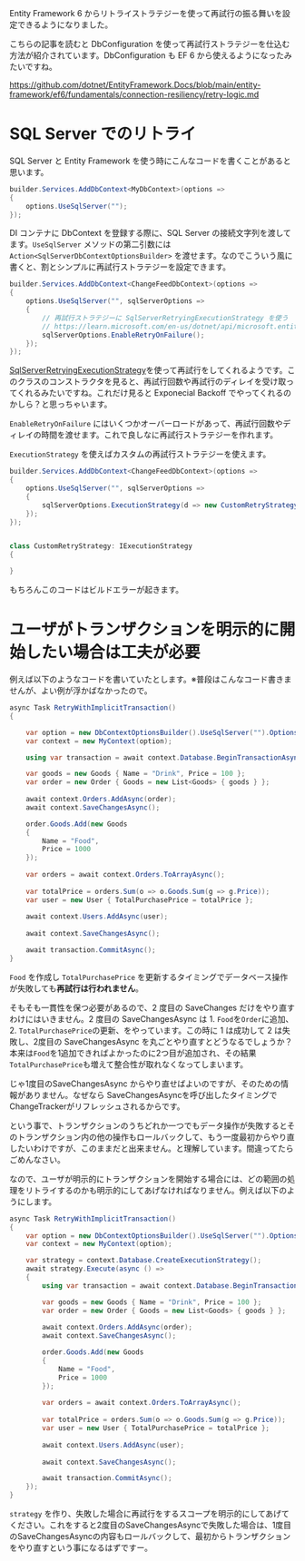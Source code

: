 Entity Framework 6 からリトライストラテジーを使って再試行の振る舞いを設定できるようになりました。


こちらの記事を読むと DbConfiguration を使って再試行ストラテジーを仕込む方法が紹介されています。DbConfiguration も EF 6 から使えるようになったみたいですね。

https://github.com/dotnet/EntityFramework.Docs/blob/main/entity-framework/ef6/fundamentals/connection-resiliency/retry-logic.md


# SQL Server でのリトライ

SQL Server と Entity Framework を使う時にこんなコードを書くことがあると思います。

```cs
builder.Services.AddDbContext<MyDbContext>(options =>
{
    options.UseSqlServer("");
});
```

DI コンテナに DbContext を登録する際に、SQL Server の接続文字列を渡してます。`UseSqlServer` メソッドの第二引数には `Action<SqlServerDbContextOptionsBuilder>` を渡せます。なのでこういう風に書くと、割とシンプルに再試行ストラテジーを設定できます。

```cs
builder.Services.AddDbContext<ChangeFeedDbContext>(options =>
{
    options.UseSqlServer("", sqlServerOptions =>
    {
        // 再試行ストラテジーに SqlServerRetryingExecutionStrategy を使う
        // https://learn.microsoft.com/en-us/dotnet/api/microsoft.entityframeworkcore.sqlserverretryingexecutionstrategy?view=efcore-8.0
        sqlServerOptions.EnableRetryOnFailure();
    });
});
```

[SqlServerRetryingExecutionStrategy](https://learn.microsoft.com/en-us/dotnet/api/microsoft.entityframeworkcore.sqlserverretryingexecutionstrategy?view=efcore-8.0)を使って再試行をしてくれるようです。このクラスのコンストラクタを見ると、再試行回数や再試行のディレイを受け取ってくれるみたいですね。これだけ見ると Exponecial Backoff でやってくれるのかしら？と思っちゃいます。

`EnableRetryOnFailure` にはいくつかオーバーロードがあって、再試行回数やディレイの時間を渡せます。これで良しなに再試行ストラテジーを作れます。

`ExecutionStrategy` を使えばカスタムの再試行ストラテジーを使えます。

```cs
builder.Services.AddDbContext<ChangeFeedDbContext>(options =>
{
    options.UseSqlServer("", sqlServerOptions =>
    {
        sqlServerOptions.ExecutionStrategy(d => new CustomRetryStrategy());
    });
});


class CustomRetryStrategy: IExecutionStrategy
{

}

```

もちろんこのコードはビルドエラーが起きます。

# ユーザがトランザクションを明示的に開始したい場合は工夫が必要
例えば以下のようなコードを書いていたとします。※普段はこんなコード書きませんが、よい例が浮かばなかったので。

```cs
async Task RetryWithImplicitTransaction()
{

	var option = new DbContextOptionsBuilder().UseSqlServer("").Options;
	var context = new MyContext(option);

    using var transaction = await context.Database.BeginTransactionAsync();

    var goods = new Goods { Name = "Drink", Price = 100 };
    var order = new Order { Goods = new List<Goods> { goods } };
    
    await context.Orders.AddAsync(order);
    await context.SaveChangesAsync();

    order.Goods.Add(new Goods
    {
        Name = "Food",
        Price = 1000
    });
    
    var orders = await context.Orders.ToArrayAsync();
    
    var totalPrice = orders.Sum(o => o.Goods.Sum(g => g.Price));
    var user = new User { TotalPurchasePrice = totalPrice };
    
    await context.Users.AddAsync(user);
    
    await context.SaveChangesAsync();

    await transaction.CommitAsync();
}
```

`Food` を作成し `TotalPurchasePrice` を更新するタイミングでデータベース操作が失敗しても**再試行は行われません**。

そもそも一貫性を保つ必要があるので、2 度目の SaveChanges だけをやり直すわけにはいきません。2 度目の SaveChangesAsync は 1. `Food`を`Order`に追加、2. `TotalPurchasePrice`の更新、をやっています。この時に 1 は成功して 2 は失敗し、2度目の SaveChangesAsync を丸ごとやり直すとどうなるでしょうか？本来は`Food`を1追加できればよかったのに2つ目が追加され、その結果`TotalPurchasePrice`も増えて整合性が取れなくなってしまいます。

じゃ1度目のSaveChangesAsync からやり直せばよいのですが、そのための情報がありません。なぜなら SaveChangesAsyncを呼び出したタイミングでChangeTrackerがリフレッシュされるからです。

という事で、トランザクションのうちどれか一つでもデータ操作が失敗するとそのトランザクション内の他の操作もロールバックして、もう一度最初からやり直したいわけですが、このままだと出来ません。と理解しています。間違ってたらごめんなさい。

なので、ユーザが明示的にトランザクションを開始する場合には、どの範囲の処理をリトライするのかも明示的にしてあげなければなりません。例えば以下のようにします。

```cs
async Task RetryWithImplicitTransaction()
{
	var option = new DbContextOptionsBuilder().UseSqlServer("").Options;
	var context = new MyContext(option);

	var strategy = context.Database.CreateExecutionStrategy();
	await strategy.Execute(async () =>
	{
		using var transaction = await context.Database.BeginTransactionAsync();

		var goods = new Goods { Name = "Drink", Price = 100 };
		var order = new Order { Goods = new List<Goods> { goods } };
		
		await context.Orders.AddAsync(order);
		await context.SaveChangesAsync();

		order.Goods.Add(new Goods
		{
			Name = "Food",
			Price = 1000
		});
		
		var orders = await context.Orders.ToArrayAsync();
		
		var totalPrice = orders.Sum(o => o.Goods.Sum(g => g.Price));
		var user = new User { TotalPurchasePrice = totalPrice };
		
		await context.Users.AddAsync(user);
		
		await context.SaveChangesAsync();

		await transaction.CommitAsync();
	});
}
```
`strategy` を作り、失敗した場合に再試行をするスコープを明示的にしてあげてください。これをすると2度目のSaveChangesAsyncで失敗した場合は、1度目のSaveChangesAsyncの内容もロールバックして、最初からトランザクションをやり直すという事になるはずですー。